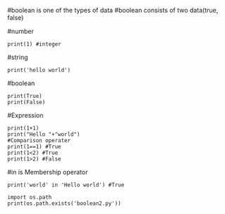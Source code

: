 #boolean is one of the types of data
#boolean consists of two data(true, false)

#number
```
print(1) #integer
```

#string
```
print('hello world')
```

#boolean
```
print(True)
print(False)
```

#Expression
```
print(1+1)
print("Hello "+"world")
#Comparison operater
print(1==1) #True
print(1<2) #True
print(1>2) #False
```

#in is Membership operator
```
print('world' in 'Hello world') #True
```

```
import os.path
print(os.path.exists('boolean2.py'))
```
